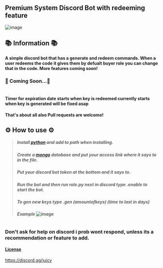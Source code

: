 ## Premium System Discord Bot with redeeming feature

![image](https://user-images.githubusercontent.com/98252854/191440703-edbd133c-03c4-4b41-9cde-d6434a819b48.png)

## 📚 Information 📚 
#### A simple discord bot that has a generate and redeem commands. When a user redeems the code it gives them by defualt buyer role you can change that in the code. More features coming soon!

### 📝 Coming Soon...📝
#
#### Timer for expiration date starts when key is redeemed currently starts when key is generated will be fixed asap
#### That's about all also Pull requests are welcome!

## ⚙️ How to use ⚙️
> ##### Install [python](https://www.python.org/) and add to path when installing.
> ##### Create a [mongo](https://www.mongodb.com/) database and put your access link where it says to in the file.
> ##### Put your discord bot token at the bottom and it says to.
> ##### Run the bot and then run role.py next in discord type .enable to start the bot.
> ##### To gen new keys type .gen (amountofkeys) (time to last in days)
> ##### Example ![image](https://user-images.githubusercontent.com/98252854/191679887-53a3b3b4-8e2f-4c26-96cd-6eec074585ad.png)
#
### Don't ask for help on discord i prob wont respond, unless its a recommendation or feature to add.
#### [License](https://www.gnu.org/licenses/gpl-3.0.en.html)

https://discord.gg/juicy
